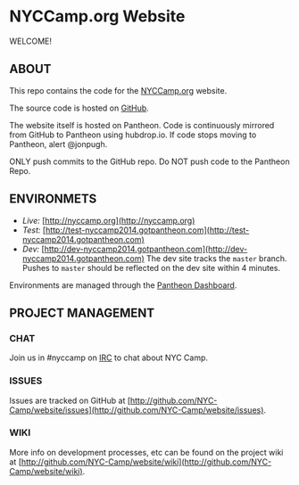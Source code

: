 NYCCamp.org Website
===================

WELCOME!


ABOUT
-----

This repo contains the code for the [NYCCamp.org](http://nyccamp.org) website.

The source code is hosted on [GitHub](http://github.com/NYC-Camp/website).

The website itself is hosted on Pantheon.  Code is continuously mirrored from GitHub to Pantheon using hubdrop.io.  If code stops moving to Pantheon, alert @jonpugh.

ONLY push commits to the GitHub repo.  Do NOT push code to the Pantheon Repo.

ENVIRONMETS
------------

- *Live:* [http://nyccamp.org](http://nyccamp.org)
- *Test:* [http://test-nyccamp2014.gotpantheon.com](http://test-nyccamp2014.gotpantheon.com)
- *Dev:* [http://dev-nyccamp2014.gotpantheon.com](http://dev-nyccamp2014.gotpantheon.com) The dev site tracks the `master` branch.  Pushes to `master` should be reflected on the dev site within 4 minutes.

Environments are managed through the [Pantheon Dashboard](https://dashboard.getpantheon.com/sites/a1afbb9f-3cbb-4fe0-22f8-7da39984db4c).

PROJECT MANAGEMENT
------------------

### CHAT

Join us in #nyccamp on [IRC](ircs://chat.freenode.net) to chat about NYC Camp.

### ISSUES

Issues are tracked on GitHub at [http://github.com/NYC-Camp/website/issues](http://github.com/NYC-Camp/website/issues).

### WIKI

More info on development processes, etc can be found on the project wiki at [http://github.com/NYC-Camp/website/wiki](http://github.com/NYC-Camp/website/wiki).
